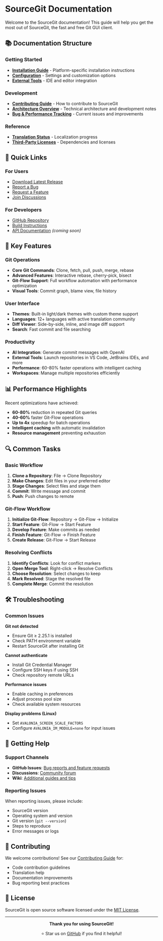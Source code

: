# SourceGit Documentation

Welcome to the SourceGit documentation! This guide will help you get the most out of SourceGit, the fast and free Git GUI client.

## 📚 Documentation Structure

### Getting Started
- [**Installation Guide**](./installation.md) - Platform-specific installation instructions
- [**Configuration**](./configuration.md) - Settings and customization options
- [**External Tools**](./external-tools.md) - IDE and editor integration

### Development
- [**Contributing Guide**](./contributing.md) - How to contribute to SourceGit
- [**Architecture Overview**](../CLAUDE.md) - Technical architecture and development notes
- [**Bug & Performance Tracking**](./BUGS_AND_PERFORMANCE_TODO.md) - Current issues and improvements

### Reference
- [**Translation Status**](../TRANSLATION.md) - Localization progress
- [**Third-Party Licenses**](../THIRD-PARTY-LICENSES.md) - Dependencies and licenses

## 🎯 Quick Links

### For Users
- [Download Latest Release](https://github.com/sourcegit-scm/sourcegit/releases/latest)
- [Report a Bug](https://github.com/sourcegit-scm/sourcegit/issues/new)
- [Request a Feature](https://github.com/sourcegit-scm/sourcegit/issues/new)
- [Join Discussions](https://github.com/sourcegit-scm/sourcegit/discussions)

### For Developers
- [GitHub Repository](https://github.com/sourcegit-scm/sourcegit)
- [Build Instructions](./contributing.md#building-from-source)
- [API Documentation](./api/index.md) *(coming soon)*

## 🌟 Key Features

### Git Operations
- **Core Git Commands**: Clone, fetch, pull, push, merge, rebase
- **Advanced Features**: Interactive rebase, cherry-pick, bisect
- **Git-Flow Support**: Full workflow automation with performance optimization
- **Visual Tools**: Commit graph, blame view, file history

### User Interface
- **Themes**: Built-in light/dark themes with custom theme support
- **Languages**: 12+ languages with active translation community
- **Diff Viewer**: Side-by-side, inline, and image diff support
- **Search**: Fast commit and file searching

### Productivity
- **AI Integration**: Generate commit messages with OpenAI
- **External Tools**: Launch repositories in VS Code, JetBrains IDEs, and more
- **Performance**: 60-80% faster operations with intelligent caching
- **Workspaces**: Manage multiple repositories efficiently

## 📊 Performance Highlights

Recent optimizations have achieved:
- **60-80%** reduction in repeated Git queries
- **40-60%** faster Git-Flow operations
- **Up to 4x** speedup for batch operations
- **Intelligent caching** with automatic invalidation
- **Resource management** preventing exhaustion

## 🔍 Common Tasks

### Basic Workflow
1. **Clone a Repository**: File → Clone Repository
2. **Make Changes**: Edit files in your preferred editor
3. **Stage Changes**: Select files and stage them
4. **Commit**: Write message and commit
5. **Push**: Push changes to remote

### Git-Flow Workflow
1. **Initialize Git-Flow**: Repository → Git-Flow → Initialize
2. **Start Feature**: Git-Flow → Start Feature
3. **Develop Feature**: Make commits as needed
4. **Finish Feature**: Git-Flow → Finish Feature
5. **Create Release**: Git-Flow → Start Release

### Resolving Conflicts
1. **Identify Conflicts**: Look for conflict markers
2. **Open Merge Tool**: Right-click → Resolve Conflicts
3. **Choose Resolution**: Select changes to keep
4. **Mark Resolved**: Stage the resolved file
5. **Complete Merge**: Commit the resolution

## 🛠️ Troubleshooting

### Common Issues

**Git not detected**
- Ensure Git ≥ 2.25.1 is installed
- Check PATH environment variable
- Restart SourceGit after installing Git

**Cannot authenticate**
- Install Git Credential Manager
- Configure SSH keys if using SSH
- Check repository remote URLs

**Performance issues**
- Enable caching in preferences
- Adjust process pool size
- Check available system resources

**Display problems (Linux)**
- Set `AVALONIA_SCREEN_SCALE_FACTORS`
- Configure `AVALONIA_IM_MODULE=none` for input issues

## 💬 Getting Help

### Support Channels
- **GitHub Issues**: [Bug reports and feature requests](https://github.com/sourcegit-scm/sourcegit/issues)
- **Discussions**: [Community forum](https://github.com/sourcegit-scm/sourcegit/discussions)
- **Wiki**: [Additional guides and tips](https://github.com/sourcegit-scm/sourcegit/wiki)

### Reporting Issues
When reporting issues, please include:
- SourceGit version
- Operating system and version
- Git version (`git --version`)
- Steps to reproduce
- Error messages or logs

## 🤝 Contributing

We welcome contributions! See our [Contributing Guide](./contributing.md) for:
- Code contribution guidelines
- Translation help
- Documentation improvements
- Bug reporting best practices

## 📜 License

SourceGit is open source software licensed under the [MIT License](../LICENSE).

---

<div align="center">
  <b>Thank you for using SourceGit!</b>
  
  ⭐ Star us on [GitHub](https://github.com/sourcegit-scm/sourcegit) if you find it helpful!
</div>